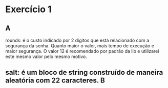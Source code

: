 Exercício 1
====
A
---
rounds: é o custo indicado por 2 digitos que está relacionado com a segurança da senha. Quanto maior o valor, mais tempo de execução e maior segurança. O valor 12 é recomendado por padrão da lib e utilizarei este mesmo valor pelo mesmo motivo.

salt: é um bloco de string construído de maneira aleatória com 22 caracteres.
B
---
